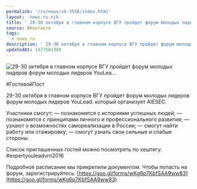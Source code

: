 ```yaml
---
permalink: '/ru/news/vk-3556/index.html'
layout: 'news.ru.njk'
title: ' 29-30 октября в главном корпусе ВГУ пройдет форум молодых лидеров форум молодых лидеров YouLea…'
source: ВКонтакте
tags:
  - news_ru
description: ' 29-30 октября в главном корпусе ВГУ пройдет форум молодых лидеров форум молодых лидеров YouLea…'
updatedAt: 1477501380
---
```

![ 29-30 октября в главном корпусе ВГУ пройдет форум молодых лидеров форум молодых лидеров YouLea…](https://sun9-30.userapi.com/impf/c636829/v636829484/35738/OLR5ZFY75cY.jpg?size=1280x853&quality=96&proxy=1&sign=12aeea2c5177454f7332b8126723a1cc&c_uniq_tag=koz3vX1QnEt4v1mxeqQ9VrF4PXWB_q7UbUhe01f27JU&type=album)

#ГостевойПост

29-30 октября в главном корпусе ВГУ пройдет форум молодых лидеров форум молодых лидеров YouLead. который организует AIESEC.

Участники смогут:
— познакомятся с историями успешных людей;
— познакомятся с принципами личного и профессионального развития;
— узнают о возможностях самореализации в России;
— смогут найти работу или стажировку;
— смогут узнать свои сильные и слабые стороны.

Список приглашенных гостей можно посмотреть по хештегу: #expertyouleadvrn2016

Подробное расписание мы прикрепили документом. Чтобы попасть на форум, зарегистрируйтесь: [https://goo.gl/forms/wKg6p7KbfSAA9ww83](https://goo.gl/forms/wKg6p7KbfSAA9ww83)
